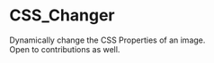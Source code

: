 # CSS_Changer
Dynamically change the CSS Properties of an image.
<br>
Open to contributions as well.
